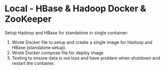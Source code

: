 # Local - HBase & Hadoop Docker & ZooKeeper

Setup Hadoop and HBase for standalone in single container:
1. Wrote Docker file to setup and create a single image for Hadoop and HBase (standalone setup).
2. Wrote Docker compose file for deploy image
3. Testing to ensure data is not loss and have problem when shutdown and restart the container.
